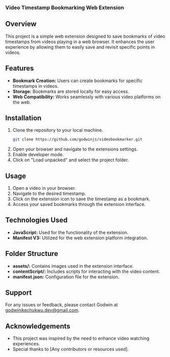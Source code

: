 ### Video Timestamp Bookmarking Web Extension


## Overview
This project is a simple web extension designed to save bookmarks of video timestamps from videos playing in a web browser. It enhances the user experience by allowing them to easily save and revisit specific points in videos.

## Features
- **Bookmark Creation:** Users can create bookmarks for specific timestamps in videos.
- **Storage:** Bookmarks are stored locally for easy access.
- **Web Compatibility:** Works seamlessly with various video platforms on the web.

## Installation
1. Clone the repository to your local machine.
    ```bash
    git clone https://github.com/godwinjs/videobookmarker.git
    ```
2. Open your browser and navigate to the extensions settings.
3. Enable developer mode.
4. Click on "Load unpacked" and select the project folder.

## Usage
1. Open a video in your browser.
2. Navigate to the desired timestamp.
3. Click on the extension icon to save the timestamp as a bookmark.
4. Access your saved bookmarks through the extension interface.

## Technologies Used
- **JavaScript:** Used for the functionality of the extension.
- **Manifest V3:** Utilized for the web extension platform integration.

## Folder Structure
- **assets/:** Contains images used in the extension interface.
- **contentScript/:** Includes scripts for interacting with the video content.
- **manifest.json:** Configuration file for the extension.

## Support
For any issues or feedback, please contact Godwin at godwinikechukwu.dev@gmail.com.

## Acknowledgements
- This project was inspired by the need to enhance video watching experiences.
- Special thanks to [Any contributors or resources used].
